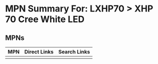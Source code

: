 



# MPN Summary For: LXHP70 > XHP 70 Cree White LED

## MPNs
  

|MPN|Direct Links|Search Links|
| :--- | :--- | :--- |
||||
